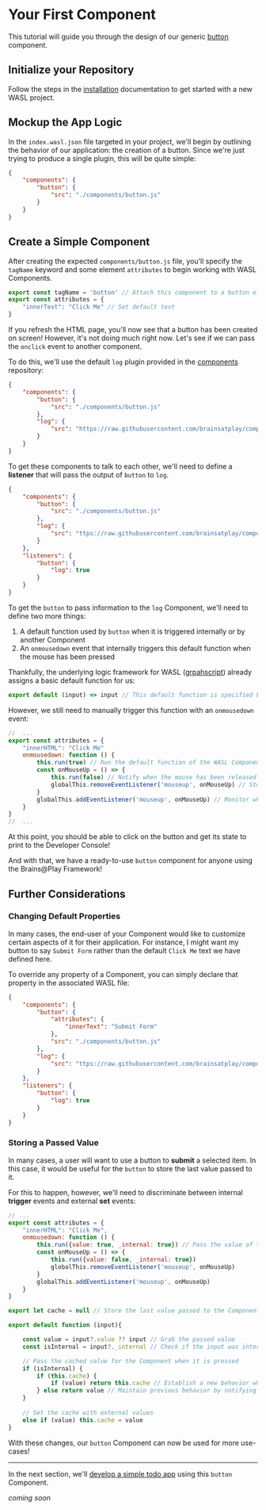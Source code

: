 # Your First Component
This tutorial will guide you through the design of our generic [button](https://github.com/brainsatplay/components/blob/main/components/ui/button.js) component.

## Initialize your Repository
Follow the steps in the [installation](./installation.md) documentation to get started with a new WASL project.

## Mockup the App Logic
In the `index.wasl.json` file targeted in your project, we'll begin by outlining the behavior of our application: the creation of a button. Since we're just trying to produce a single plugin, this will be quite simple: 

```json
{
    "components": {
        "button": {
            "src": "./components/button.js"
        }
    }
}
```

## Create a Simple Component
After creating the expected `components/button.js` file, you'll specify the `tagName` keyword and some element `attributes` to begin working with WASL Components.

```js
export const tagName = 'button' // Attach this component to a button element
export const attributes = {
    "innerText": "Click Me" // Set default text
}
```

If you refresh the HTML page, you'll now see that a button has been created on screen! However, it's not doing much right now. Let's see if we can pass the `onclick` event to another component. 

To do this, we'll use the default `log` plugin provided in the [components](https://github.com/brainsatplay/components) repository:
```json
{
    "components": {
        "button": {
            "src": "./components/button.js"
        },
        "log": {
            "src": "https://raw.githubusercontent.com/brainsatplay/components/main/components/wasl/log.js"
        }
    }
}
```

To get these components to talk to each other, we'll need to define a **listener** that will pass the output of `button` to `log`.
```json
{
    "components": {
        "button": {
            "src": "./components/button.js"
        },
        "log": {
            "src": "ttps://raw.githubusercontent.com/brainsatplay/components/main/components/wasl/log.js"
        }
    },
    "listeners": {
        "button": {
            "log": true
        }
    }
}
```

To get the `button` to pass information to the `log` Component, we'll need to define two more things: 
1. A default function used by `button` when it is triggered internally or by another Component
2. An `onmousedown` event that internally triggers this default function when the mouse has been pressed

Thankfully, the underlying logic framework for WASL ([grpahscript](https://github.com/brainsatplay/graphscript)) already assigns a basic default function for us:

```js
export default (input) => input // This default function is specified by graphscript and will forward any input to this Component to any linked Components.
```

However, we still need to manually trigger this function with an `onmousedown` event:

```js
//  ...
export const attributes = {
    "innerHTML": "Click Me"
    onmousedown: function () {
        this.run(true) // Run the default function of the WASL Component
        const onMouseUp = () => {
            this.run(false) // Notify when the mouse has been released
            globalThis.removeEventListener('mouseup', onMouseUp) // Stop monitoring for the mouseup event
        }
        globalThis.addEventListener('mouseup', onMouseUp) // Monitor when the user releases the mouse
    }
}
//  ...
```

At this point, you should be able to click on the button and get its state to print to the Developer Console!

And with that, we have a ready-to-use `button` component for anyone using the Brains@Play Framework!

## Further Considerations
### Changing Default Properties
In many cases, the end-user of your Component would like to customize certain aspects of it for their application. For instance, I might want my button to say `Submit Form` rather than the default `Click Me` text we have defined here. 

To override any property of a Component, you can simply declare that property in the associated WASL file:

```json
{
    "components": {
        "button": {
            "attributes": {
                "innerText": "Submit Form"
            },
            "src": "./components/button.js"
        },
        "log": {
            "src": "ttps://raw.githubusercontent.com/brainsatplay/components/main/components/wasl/log.js"
        }
    },
    "listeners": {
        "button": {
            "log": true
        }
    }
}
```

### Storing a Passed Value
In many cases, a user will want to use a button to **submit** a selected item. In this case, it would be useful for the `button` to store the last value passed to it. 

For this to happen, however, we'll need to discriminate between internal **trigger** events and external **set** events:

```js
// ...
export const attributes = {
    "innerHTML": "Click Me",
    onmousedown: function () {
        this.run({value: true, _internal: true}) // Pass the value of the command with an _internal flag
        const onMouseUp = () => {
            this.run({value: false, _internal: true})
            globalThis.removeEventListener('mouseup', onMouseUp)
        }
        globalThis.addEventListener('mouseup', onMouseUp)
    }
}

export let cache = null // Store the last value passed to the Component

export default function (input){

    const value = input?.value ?? input // Grab the passed value
    const isInternal = input?._internal // Check if the input was internal or external

    // Pass the cached value for the Component when it is pressed
    if (isInternal) {
        if (this.cache) {
            if (value) return this.cache // Establish a new behavior where the cahched value is returned when the button is pressed
        } else return value // Maintain previous behavior by notifying when the button is (un)pressed.
    }
    
    // Set the cache with external values
    else if (value) this.cache = value
}
```

With these changes, our `button` Component can now be used for more use-cases!

---

In the next section, we'll [develop a simple todo app](./application.md) using this `button` Component.





*coming soon*